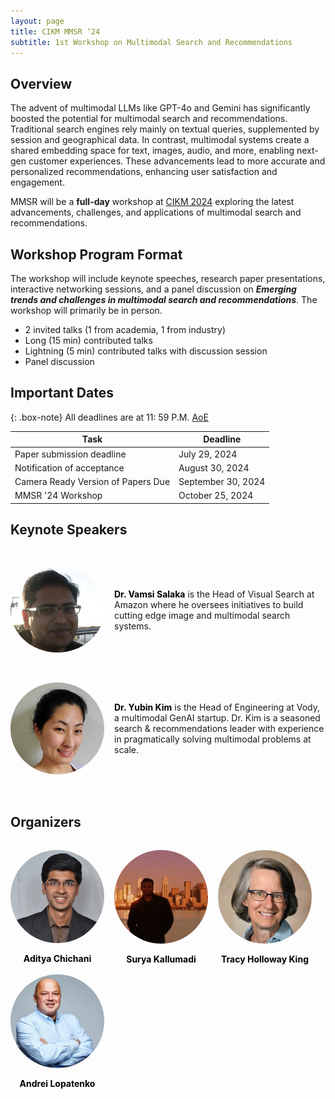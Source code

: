 ```yaml
---
layout: page
title: CIKM MMSR ‘24
subtitle: 1st Workshop on Multimodal Search and Recommendations
---
```


## Overview

The advent of multimodal LLMs like GPT-4o and Gemini has significantly boosted the potential for multimodal search and recommendations. Traditional search engines rely mainly on textual queries, supplemented by session and geographical data. In contrast, multimodal systems create a shared embedding space for text, images, audio, and more, enabling next-gen customer experiences. These advancements lead to more accurate and personalized recommendations, enhancing user satisfaction and engagement.

MMSR will be a **full-day** workshop at [CIKM 2024](https://cikm2024.org/) exploring the latest advancements, challenges, and applications of multimodal search and recommendations.

## Workshop Program Format

The workshop will include keynote speeches, research paper presentations, interactive networking sessions, and a panel discussion on **_Emerging trends and challenges in multimodal search and recommendations_**. The workshop will primarily be in person.

- 2 invited talks (1 from academia, 1 from industry)
- Long (15 min) contributed talks
- Lightning (5 min) contributed talks with discussion session
- Panel discussion

## Important Dates

{: .box-note}
All deadlines are at 11: 59 P.M. [AoE](https://www.worldtimeserver.com/time-zones/aoe/)

| Task                               | Deadline           |
| ---------------------------------- | ------------------ |
| Paper submission deadline          | July 29, 2024      |
| Notification of acceptance         | August 30, 2024    |
| Camera Ready Version of Papers Due | September 30, 2024 |
| MMSR '24 Workshop                  | October 25, 2024   |

## Keynote Speakers

<div style="margin-top: 3rem;margin-bottom: 4rem;">
  <div style="display: flex; align-items: center; margin-bottom: 3rem;">
    <img src="assets/img/vamsi.jpeg" alt="Vamsi Salaka" style="border-radius: 50%; width: 100%; max-width: 150px; height: auto; margin-right: 1rem;">
    <div>
      <strong><a href="https://www.linkedin.com/in/vamsisalaka/" style="text-decoration: none;color: black;">Dr. Vamsi Salaka</a></strong> is the Head of Visual Search at Amazon where he oversees initiatives to build cutting edge image and multimodal search systems.
    </div>
  </div>

  <div style="display: flex; align-items: center; margin-bottom: 2rem;">
    <img src="assets/img/yubin.jpeg" alt="Yubin Kim" style="border-radius: 50%; width: 100%; max-width: 150px; height: auto; margin-right: 1rem;">
    <div>
      <strong><a href="https://www.linkedin.com/in/yubink/" style="text-decoration: none;color: black;">Dr. Yubin Kim</a></strong> is the Head of Engineering at Vody, a multimodal GenAI startup. Dr. Kim is a seasoned search & recommendations leader with experience in pragmatically solving multimodal problems at scale.
    </div>
  </div>
</div>

## Organizers

<div style="margin-top: 2rem;display: flex; flex-wrap: wrap; gap: 1rem;">
  <div style="display: flex; flex-direction: column; align-items: center; text-align: center;">
    <img src="assets/img/aditya.jpg" alt="Aditya Chichani" style="border-radius: 50%; width: 100%; max-width: 150px; height: auto; margin-bottom: 1rem;">
    <strong><a href="https://www.linkedin.com/in/aditya-chichani/" style="text-decoration: none;color: black;">Aditya Chichani</a></strong>
  </div>
  
  <div style="display: flex; flex-direction: column; align-items: center; text-align: center;">
    <img src="assets/img/surya.jpg" alt="Surya Kallumadi" style="border-radius: 50%; width: 100%; max-width: 150px; height: auto; margin-bottom: 1rem;">
    <strong><a href="https://www.linkedin.com/in/surya-kallumadi-a0778a13/" style="text-decoration: none;color: black;">Surya Kallumadi</a></strong>
  </div>

  <div style="display: flex; flex-direction: column; align-items: center; text-align: center;">
    <img src="assets/img/tracy.jpeg" alt="Tracy Holloway King" style="border-radius: 50%; width: 100%; max-width: 150px; height: auto; margin-bottom: 1rem;">
    <strong>
    <a href="https://www.linkedin.com/in/tracyhollowayking/" style="text-decoration: none;color: black;">Tracy Holloway King</a>
    </strong>
  </div>

  <div style="display: flex; flex-direction: column; align-items: center; text-align: center;">
    <img src="assets/img/andrei.jpeg" alt="Andrei Lopatenko" style="border-radius: 50%; width: 100%; max-width: 150px; height: auto; margin-bottom: 1rem;">
    <strong><a href="https://www.linkedin.com/in/lopatenko/" style="text-decoration: none;color: black;">Andrei Lopatenko</a></strong>
  </div>
</div>
